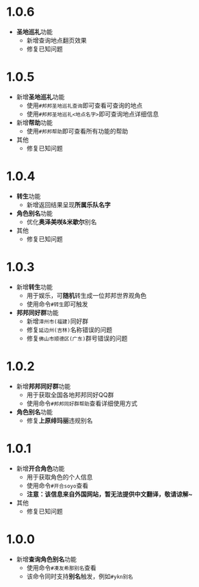 # 1.0.6
* **圣地巡礼**功能
  * 新增查询地点翻页效果
  * 修复已知问题 

# 1.0.5
* 新增**圣地巡礼**功能
  * 使用`#邦邦圣地巡礼查询`即可查看可查询的地点
  * 使用`#邦邦圣地巡礼<地点名字>`即可查询地点详细信息
* 新增**帮助**功能
  * 使用`#邦邦帮助`即可查看所有功能的帮助
* 其他
  * 修复已知问题

# 1.0.4
* **转生**功能
  * 新增返回结果呈现**所属乐队名字**
* **角色别名**功能
  * 优化**奥泽美咲&米歇尔**别名
* 其他
  * 修复已知问题 

# 1.0.3
* 新增**转生**功能
  * 用于娱乐，可**随机**转生成一位邦邦世界观角色
  * 使用命令`#转生`即可触发
* **邦邦同好群**功能
  * 新增`漳州市(福建)`同好群
  * 修复`延边州(吉林)`名称错误的问题
  * 修复`佛山市顺德区(广东)`群号错误的问题

# 1.0.2
* 新增**邦邦同好群**功能
  * 用于获取全国各地邦邦同好QQ群
  * 使用命令`#邦邦同好群帮助`查看详细使用方式
* **角色别名**功能
  * 修复**上原绯玛丽**违规别名

# 1.0.1
* 新增**开合角色**功能
  * 用于获取角色的个人信息 
  * 使用命令`#开合soyo`查看
  * **注意：该信息来自外国网站，暂无法提供中文翻译，敬请谅解~**
* 其他
  * 修复已知问题

# 1.0.0
* 新增**查询角色别名**功能
  * 使用命令`#凑友希那别名`查看
  * 该命令同时支持**别名**触发，例如`#ykn别名`